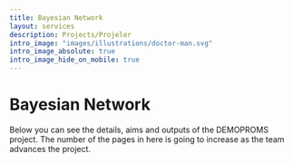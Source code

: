 ```yaml
---
title: Bayesian Network
layout: services
description: Projects/Projeler
intro_image: "images/illustrations/doctor-man.svg"
intro_image_absolute: true
intro_image_hide_on_mobile: true
---
```


# Bayesian Network

Below you can see the details, aims and outputs of the DEMOPROMS project. The number of the pages in here is going to increase as the team advances the project.
